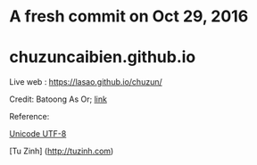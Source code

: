 # A fresh commit on Oct 29, 2016
# chuzuncaibien.github.io
Live web : https://lasao.github.io/chuzun/

Credit: Batoong As Or; [link](http://an-hoang-trung-tuong-2014.blogspot.com/2016/08/vietnamese-writing-problems-chu-giun.html?commentPage=1#cmt.145)

Reference:

[Unicode UTF-8](http://www.w3schools.com/charsets/ref_html_utf8.asp)

[Tu Zinh] (http://tuzinh.com)
